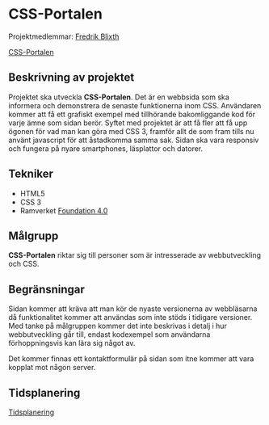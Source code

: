 # CSS-Portalen
Projektmedlemmar: 
[Fredrik Blixth](https://github.com/fredrikblixth)

[CSS-Portalen](http://fredrikblixth.github.io/CSS-Portalen)

## Beskrivning av projektet
Projektet ska utveckla **CSS-Portalen**. Det är en webbsida som ska informera och demonstrera de senaste funktionerna inom CSS. Användaren kommer att få ett grafiskt exempel med tillhörande bakomliggande kod för varje ämne som sidan berör.
Syftet med projektet är att få fler att få upp ögonen för vad man kan göra med CSS 3, framför allt de som fram tills nu använt javascript för att åstadkomma samma sak.
Sidan ska vara responsiv och fungera på nyare smartphones, läsplattor och datorer.

## Tekniker

* HTML5
* CSS 3
* Ramverket [Foundation 4.0](http://foundation.zurb.com/)

## Målgrupp
**CSS-Portalen** riktar sig till personer som är intresserade av webbutveckling och CSS.

## Begränsningar
Sidan kommer att kräva att man kör de nyaste versionerna av webbläsarna då funktionalitet kommer att användas som inte stöds i tidigare versioner.
Med tanke på målgruppen kommer det inte beskrivas i detalj i hur webbutveckling går till, endast kodexempel som användarna förhoppningsvis kan lära sig något av.

Det kommer finnas ett kontaktformulär på sidan som itne kommer att vara kopplat mot någon server.

## Tidsplanering
[Tidsplanering](http://fredrikblixth.github.io/CSS-Portalen/doc/Tidsplanering.pdf)

